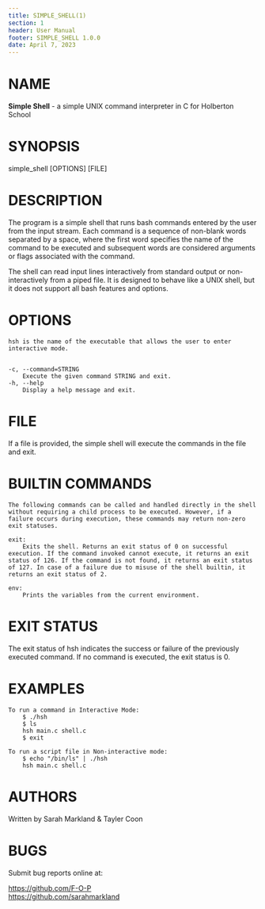 ```yaml
---
title: SIMPLE_SHELL(1)
section: 1
header: User Manual
footer: SIMPLE_SHELL 1.0.0
date: April 7, 2023
---
```

# NAME
**Simple Shell** - a simple UNIX command interpreter in C for Holberton School

# SYNOPSIS
simple_shell \[OPTIONS\] \[FILE\]

# DESCRIPTION
The program is a simple shell that runs bash commands entered by the user from the input stream. Each command is a sequence of non-blank words separated by a space, where the first word specifies the name of the command to be executed and subsequent words are considered arguments or flags associated with the command.

The shell can read input lines interactively from standard output or non-interactively from a piped file. It is designed to behave like a UNIX shell, but it does not support all bash features and options.

# OPTIONS
    hsh is the name of the executable that allows the user to enter interactive mode. 
    
    
    -c, --command=STRING
        Execute the given command STRING and exit.
    -h, --help
        Display a help message and exit.

# FILE
If a file is provided, the simple shell will execute the commands in the file and exit.

# BUILTIN COMMANDS
    The following commands can be called and handled directly in the shell without requiring a child process to be executed. However, if a failure occurs during execution, these commands may return non-zero exit statuses.

    exit:
        Exits the shell. Returns an exit status of 0 on successful execution. If the command invoked cannot execute, it returns an exit status of 126. If the command is not found, it returns an exit status of 127. In case of a failure due to misuse of the shell builtin, it returns an exit status of 2.
        
    env:
        Prints the variables from the current environment.

# EXIT STATUS
The exit status of hsh indicates the success or failure of the previously executed command. If no command is executed, the exit status is 0. 

# EXAMPLES
    To run a command in Interactive Mode:
        $ ./hsh
        $ ls
        hsh main.c shell.c
        $ exit
    
    To run a script file in Non-interactive mode:
        $ echo "/bin/ls" | ./hsh
        hsh main.c shell.c

# AUTHORS
Written by Sarah Markland & Tayler Coon

# BUGS
Submit bug reports online at:  

<https://github.com/F-O-P>  
<https://github.com/sarahmarkland>
